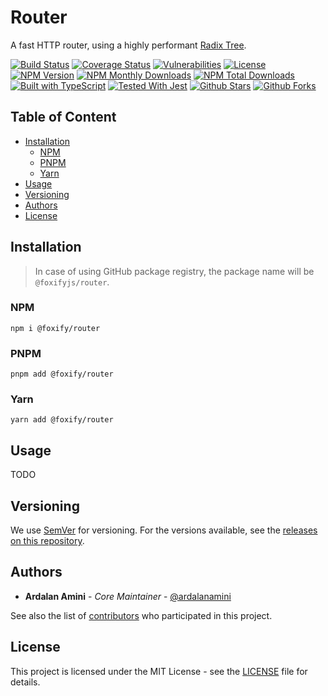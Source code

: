 # Router

A fast HTTP router,
using a highly performant [Radix Tree](https://en.wikipedia.org/wiki/Radix_tree).

[![Build Status](https://github.com/foxifyjs/foxify/workflows/Test/badge.svg)](https://github.com/foxifyjs/foxify/actions)
[![Coverage Status](https://codecov.io/gh/foxifyjs/foxify/branch/main/graph/badge.svg?flag=router)](https://codecov.io/gh/foxifyjs/foxify)
[![Vulnerabilities](https://img.shields.io/snyk/vulnerabilities/github/foxifyjs/foxify)](https://snyk.io/test/github/foxifyjs/foxify)
[![License](https://img.shields.io/github/license/foxifyjs/router.svg)](https://github.com/foxifyjs/foxify/blob/main/packages/router/LICENSE)
[![NPM Version](https://img.shields.io/npm/v/@foxify/router.svg)](https://www.npmjs.com/package/@foxify/router)
[![NPM Monthly Downloads](https://img.shields.io/npm/dm/@foxify/router.svg)](https://www.npmjs.com/package/@foxify/router)
[![NPM Total Downloads](https://img.shields.io/npm/dt/@foxify/router.svg)](https://www.npmjs.com/package/@foxify/router)
[![Built with TypeScript](https://img.shields.io/npm/types/@foxify/router.svg)](https://www.typescriptlang.org)
[![Tested With Jest](https://img.shields.io/badge/tested_with-jest-99424f.svg)](https://jestjs.io)
[![Github Stars](https://img.shields.io/github/stars/foxifyjs/foxify.svg?style=social&label=Stars)](https://github.com/foxifyjs/foxify)
[![Github Forks](https://img.shields.io/github/forks/foxifyjs/foxify.svg?style=social&label=Fork)](https://github.com/foxifyjs/foxify)

## Table of Content

- [Installation](#installation)
    - [NPM](#npm)
    - [PNPM](#pnpm)
    - [Yarn](#yarn)
- [Usage](#usage)
- [Versioning](#versioning)
- [Authors](#authors)
- [License](#license)

## Installation

> In case of using GitHub package registry,
> the package name will be `@foxifyjs/router`.

### NPM

```shell
npm i @foxify/router
```

### PNPM

```shell
pnpm add @foxify/router
```

### Yarn

```shell
yarn add @foxify/router
```

## Usage

TODO

## Versioning

We use [SemVer](http://semver.org) for versioning.
For the versions available, see the [releases on this repository](https://github.com/foxifyjs/router/releases).

## Authors

- **Ardalan Amini** - _Core Maintainer_ - [@ardalanamini](https://github.com/ardalanamini)

See also the list of [contributors](https://github.com/foxifyjs/router/contributors) who participated in this project.

## License

This project is licensed under the MIT License - see the [LICENSE](https://github.com/foxifyjs/router/blob/main/LICENSE) file for details.
